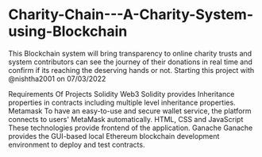 # Charity-Chain---A-Charity-System-using-Blockchain
This Blockchain system will bring transparency to online charity trusts and system contributors can see the journey of their donations in real time and confirm if its reaching the deserving hands or not. Starting this project with @nishtha2001 on 07/03/2022

Requirements Of Projects
Solidity Web3
Solidity provides Inheritance properties in contracts including multiple level inheritance properties.
Metamask
To have an easy-to-use and secure wallet service, the platform connects to users' MetaMask automatically.
HTML, CSS and JavaScript
These technologies provide frontend of the application.
Ganache
Ganache provides the GUI-based local Ethereum blockchain development environment to deploy and test contracts.
